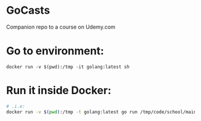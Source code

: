 # GoCasts

Companion repo to a course on Udemy.com


# Go to environment:

```
docker run -v $(pwd):/tmp -it golang:latest sh
```

# Run it inside Docker:

```sh
# .i.e:
docker run -v $(pwd):/tmp -t golang:latest go run /tmp/code/school/main.go /tmp/code/school/model.go
```